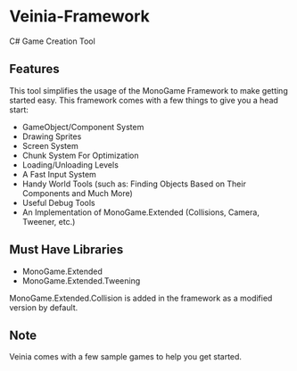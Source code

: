 # Veinia-Framework
C# Game Creation Tool

## Features
This tool simplifies the usage of the MonoGame Framework to make getting started easy.
This framework comes with a few things to give you a head start:
* GameObject/Component System
* Drawing Sprites
* Screen System
* Chunk System For Optimization
* Loading/Unloading Levels
* A Fast Input System
* Handy World Tools (such as: Finding Objects Based on Their Components and Much More)
* Useful Debug Tools
* An Implementation of MonoGame.Extended (Collisions, Camera, Tweener, etc.)


## Must Have Libraries
* MonoGame.Extended
* MonoGame.Extended.Tweening

MonoGame.Extended.Collision is added in the framework as a modified version by default.

## Note
Veinia comes with a few sample games to help you get started.
